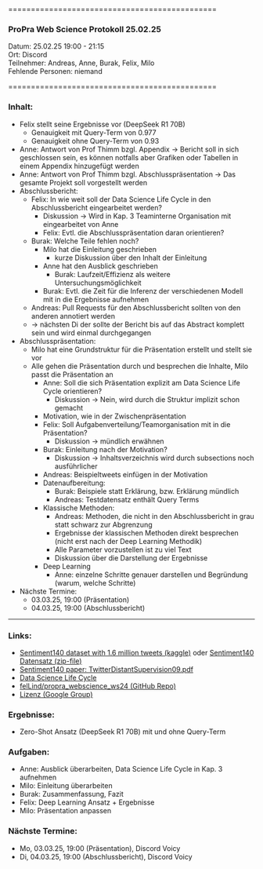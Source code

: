 
==============================================

### ProPra Web Science Protokoll 25.02.25

Datum: 25.02.25 19:00 - 21:15  
Ort: Discord  
Teilnehmer: Andreas, Anne, Burak, Felix, Milo  
Fehlende Personen: niemand

==============================================


### Inhalt:
- Felix stellt seine Ergebnisse vor (DeepSeek R1 70B)
	- Genauigkeit mit Query-Term von 0.977
	- Genauigkeit ohne Query-Term von 0.93
- Anne: Antwort von Prof Thimm bzgl. Appendix -> Bericht soll in sich geschlossen sein, es können notfalls aber Grafiken oder Tabellen in einem Appendix hinzugefügt werden
- Anne: Antwort von Prof Thimm bzgl. Abschlusspräsentation -> Das gesamte Projekt soll vorgestellt werden
- Abschlussbericht:
	- Felix: In wie weit soll der Data Science Life Cycle in den Abschlussbericht eingearbeitet werden?
		- Diskussion -> Wird in Kap. 3 Teaminterne Organisation mit eingearbeitet von Anne
		- Felix: Evtl. die Abschlusspräsentation daran orientieren?
	- Burak: Welche Teile fehlen noch?
		- Milo hat die Einleitung geschrieben
			- kurze Diskussion über den Inhalt der Einleitung
		- Anne hat den Ausblick geschrieben
			- Burak: Laufzeit/Effizienz als weitere Untersuchungsmöglichkeit
		- Burak: Evtl. die Zeit für die Inferenz der verschiedenen Modell mit in die Ergebnisse aufnehmen
	- Andreas: Pull Requests für den Abschlussbericht sollten von den anderen annotiert werden
	- -> nächsten Di der sollte der Bericht bis auf das Abstract komplett sein und wird einmal durchgegangen
- Abschlusspräsentation:
	- Milo hat eine Grundstruktur für die Präsentation erstellt und stellt sie vor
	- Alle gehen die Präsentation durch und besprechen die Inhalte, Milo passt die Präsentation an
		- Anne: Soll die sich Präsentation explizit am Data Science Life Cycle orientieren?
			- Diskussion  -> Nein, wird durch die Struktur implizit schon gemacht
		- Motivation, wie in der Zwischenpräsentation
		- Felix: Soll Aufgabenverteilung/Teamorganisation mit in die Präsentation?
			- Diskussion -> mündlich erwähnen
		- Burak: Einleitung nach der Motivation?
			- Diskussion -> Inhaltsverzeichnis wird durch subsections noch ausführlicher
		- Andreas: Beispieltweets einfügen in der Motivation
		- Datenaufbereitung:
			- Burak: Beispiele statt Erklärung, bzw. Erklärung mündlich
			- Andreas: Testdatensatz enthält Query Terms
		- Klassische Methoden:
			- Andreas: Methoden, die nicht in den Abschlussbericht in grau statt schwarz zur Abgrenzung
			- Ergebnisse der klassischen Methoden direkt besprechen (nicht erst nach der Deep Learning Methodik)
			- Alle Parameter vorzustellen ist zu viel Text
			- Diskussion über die Darstellung der Ergebnisse
		- Deep Learning 
			- Anne: einzelne Schritte genauer darstellen und Begründung (warum, welche Schritte) 
- Nächste Termine: 
	- 03.03.25, 19:00 (Präsentation)
	- 04.03.25, 19:00 (Abschlussbericht)



---------------------------------------------


### Links:
- [Sentiment140 dataset with 1.6 million tweets (kaggle)](https://www.kaggle.com/datasets/kazanova/sentiment140/code?datasetId=2477&sortBy=commentCount) oder [Sentiment140 Datensatz (zip-file)](https://www.google.com/url?q=https%3A%2F%2Fcs.stanford.edu%2Fpeople%2Falecmgo%2Ftrainingandtestdata.zip)
- [Sentiment140 paper: TwitterDistantSupervision09.pdf](https://www-cs.stanford.edu/people/alecmgo/papers/TwitterDistantSupervision09.pdf)
- [Data Science Life Cycle](Data_Science_Life_Cycle.png)
- [felLind/propra_webscience_ws24 (GitHub Repo)](https://github.com/felLind/propra_webscience_ws24/tree/main)
- [Lizenz (Google Group)](https://groups.google.com/g/sentiment140/c/IZUgbwH99L8)

### Ergebnisse:
- Zero-Shot Ansatz (DeepSeek R1 70B) mit und ohne Query-Term

### Aufgaben:
- Anne: Ausblick überarbeiten, Data Science Life Cycle in Kap. 3 aufnehmen
- Milo: Einleitung überarbeiten
- Burak: Zusammenfassung, Fazit
- Felix: Deep Learning Ansatz + Ergebnisse
- Milo: Präsentation anpassen

### Nächste Termine: 
- Mo, 03.03.25, 19:00 (Präsentation), Discord Voicy
- Di, 04.03.25, 19:00 (Abschlussbericht), Discord Voicy

